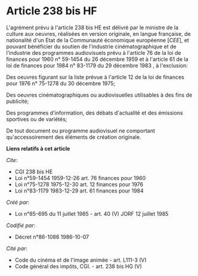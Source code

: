 # Article 238 bis HF

L'agrément prévu à l'article 238 bis HE est délivré par le ministre de la culture aux oeuvres, réalisées en version
originale, en langue française, de nationalité d'un Etat de la Communauté économique européenne [*CEE*], et pouvant
bénéficier du soutien de l'industrie cinématographique et de l'industrie des programmes audiovisuels prévu à l'article 76 de
la loi de finances pour 1960 n° 59-1454 du 26 décembre 1959  et à l'article 61 de la loi de finances pour 1984 n° 83-1179 du
29 décembre 1983 , à l'exclusion:

Des oeuvres figurant sur la liste prévue à l'article 12 de la loi de finances pour 1976  n° 75-1278 du 30 décembre 1975;

Des oeuvres cinématographiques ou audiovisuelles utilisables à des fins de publicité;

Des programmes d'information, des débats d'actualité et des émissions sportives ou de variétés;

De tout document ou programme audiovisuel ne comportant qu'accessoirement des éléments de création originale.

**Liens relatifs à cet article**

_Cite_:

  - CGI 238 bis HE
  - Loi n°59-1454 1959-12-26 art. 76 finances pour 1960
  - Loi n°75-1278 1975-12-30 art. 12 finances pour 1976
  - Loi n°83-1179 1983-12-29 art. 61 finances pour 1984

_Créé par_:

  - Loi n°85-695 du 11 juillet 1985 - art. 40 (V) JORF 12 juillet 1985

_Codifié par_:

  - Décret n°86-1086 1986-10-07

_Cité par_:

  - Code du cinéma et de l'image animée - art. L111-3 (V)
  - Code général des impôts, CGI. - art. 238 bis HG (V)
